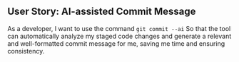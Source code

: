 ## User Story: AI-assisted Commit Message

As a developer,
I want to use the command `git commit --ai`
So that the tool can automatically analyze my staged code changes and generate a relevant and well-formatted commit message for me, saving me time and ensuring consistency.
